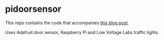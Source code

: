 # pidoorsensor

This repo contains the code that accompanies [this blog post](https://medium.com/conectric-networks/playing-with-raspberry-pi-door-sensor-fun-ab89ad499964).

Uses Adafruit door sensor, Raspberry Pi and Low Voltage Labs traffic lights.
